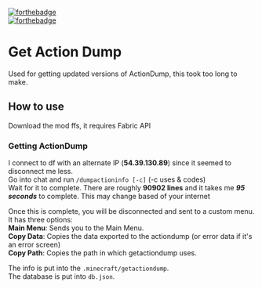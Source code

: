 [![forthebadge](https://forthebadge.com/images/badges/contains-tasty-spaghetti-code.svg)](https://forthebadge.com)  
[![forthebadge](https://forthebadge.com/images/badges/works-on-my-machine.svg)](https://forthebadge.com)

# Get Action Dump
Used for getting updated versions of ActionDump, this took too long to make.

## How to use
Download the mod ffs, it requires Fabric API

### Getting ActionDump
I connect to df with an alternate IP (**54.39.130.89**) since it seemed to disconnect me less.  
Go into chat and run `/dumpactioninfo [-c]` (-c uses & codes)  
Wait for it to complete. There are roughly **90902 lines** and it takes me ***95 seconds*** to complete. This may change based of your internet  

Once this is complete, you will be disconnected and sent to a custom menu.  
It has three options:  
**Main Menu**: Sends you to the Main Menu.  
**Copy Data**: Copies the data exported to the actiondump (or error data if it's an error screen)  
**Copy Path**: Copies the path in which getactiondump uses.  

The info is put into the `.minecraft/getactiondump`.  
The database is put into `db.json`.



